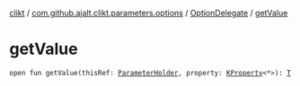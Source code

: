 [clikt](../../index.md) / [com.github.ajalt.clikt.parameters.options](../index.md) / [OptionDelegate](index.md) / [getValue](./get-value.md)

# getValue

`open fun getValue(thisRef: `[`ParameterHolder`](../../com.github.ajalt.clikt.core/-parameter-holder/index.md)`, property: `[`KProperty`](https://kotlinlang.org/api/latest/jvm/stdlib/kotlin.reflect/-k-property/index.html)`<*>): `[`T`](index.md#T)